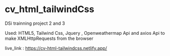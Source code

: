 # cv_html_tailwindCss

DSi trainning project 2 and 3

Used: HTML5, Tailwind Css, Jquery , Openweathermap Api and axios Api to make XMLHttpRequests from the browser

live_link : https://cv-html-tailwindcss.netlify.app/

